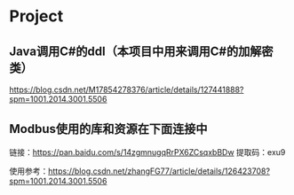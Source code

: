 # Project
## Java调用C#的ddl（本项目中用来调用C#的加解密类）
https://blog.csdn.net/M17854278376/article/details/127441888?spm=1001.2014.3001.5506

## Modbus使用的库和资源在下面连接中
链接：https://pan.baidu.com/s/14zgmnugqRrPX6ZCsqxbBDw 
提取码：exu9

使用参考：https://blog.csdn.net/zhangFG77/article/details/126423708?spm=1001.2014.3001.5506

